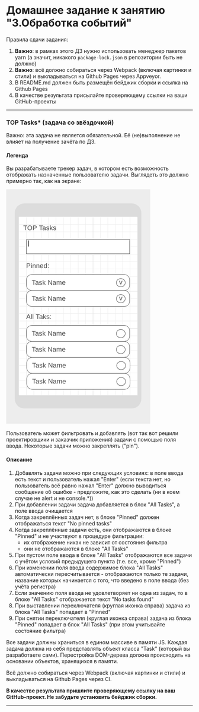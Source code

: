 # Домашнее задание к занятию "3.Обработка событий"

Правила сдачи задания:

1. **Важно**: в рамках этого ДЗ нужно использовать менеджер пакетов yarn (а значит, никакого `package-lock.json` в репозитории быть не должно)
1. **Важно**: всё должно собираться через Webpack (включая картинки и стили) и выкладываться на Github Pages через Appveyor.
1. В README.md должен быть размещён бейджик сборки и ссылка на Github Pages
1. В качестве результата присылайте проверяющему ссылки на ваши GitHub-проекты

---

### TOP Tasks* (задача со звёздочкой)

Важно: эта задача не является обязательной. Её (не)выполнение не влияет на получение зачёта по ДЗ.

#### Легенда

Вы разрабатываете трекер задач, в котором есть возможность отображать назначенные пользователю задачи. Выглядеть это должно примерно так, как на экране:

![](./pic/tasks.png)

Пользователь может фильтровать и добавлять (вот так вот решили проектировщики и заказчик приложения) задачи с помощью поля ввода. Некоторые задачи можно закреплять ("pin").

#### Описание

1. Добавлять задачи можно при следующих условиях: в поле ввода есть текст и пользователь нажал "Enter" (если текста нет, но пользователь всё равно нажал "Enter" должно выводиться сообщение об ошибке - предложите, как это сделать (ни в коем случае не alert и не console.*))
1. При добавлении задачи задача добавляется в блок "All Tasks", а поле ввода очищается
1. Когда закреплённых задач нет, в блоке "Pinned" должен отображаться текст "No pinned tasks"
1. Когда закреплённые задачи есть, они отображаются в блоке "Pinned" и не участвуют в процедуре фильтрации:
    * их отображение никак не зависит от состояния фильтра
    * они не отображаются в блоке "All Tasks"
1. При пустом поле ввода в блоке "All Tasks" отображаются все задачи с учётом условий предыдущего пункта (т.е. все, кроме "Pinned")
1. При изменении поля ввода содержимое блока "All Tasks" автоматически пересчитывается - отображаются только те задачи, название которых начинается с того, что введено в поле ввода (без учёта регистра)
1. Если значению поля ввода не удовлетворяет ни одна из задач, то в блоке "All Tasks" отображается текст "No tasks found"
1. При выставлении переключателя (круглая иконка справа) задача из блока "All Tasks" попадает в "Pinned"
1. При снятии переключателя (круглая иконка справа) задача из блока "Pinned" попадает в блок "All Tasks" (при этом учитывайте состояние фильтра)

Все задачи должны храниться в едином массиве в памяти JS. Каждая задача должна из себя представлять объект класса "Task" (который вы разработаете сами). Перестройка DOM-дерева должна происходить на основании объектов, хранящихся в памяти.

Всё должно собираться через Webpack (включая картинки и стили) и выкладываться на Github Pages через CI.

**В качестве результата пришлите проверяющему ссылку на ваш GitHub-проект. Не забудьте установить бейджик сборки.**

---
